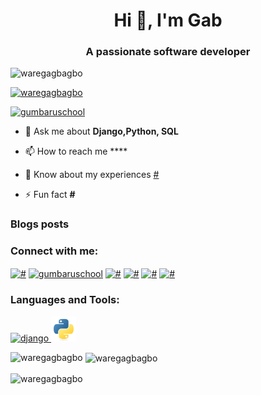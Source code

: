 <h1 align="center">Hi 👋, I'm Gab </h1>
<h3 align="center">A passionate software developer</h3>

<p align="left"> <img src="https://komarev.com/ghpvc/?username=waregagbagbo&label=Profile%20views&color=0e75b6&style=flat" alt="waregagbagbo" /> </p>

<p align="left"> <a href="https://github.com/ryo-ma/github-profile-trophy"><img src="https://github-profile-trophy.vercel.app/?username=waregagbagbo" alt="waregagbagbo" /></a> </p>

<p align="left"> <a href="https://twitter.com/gumbaruschool" target="blank"><img src="https://img.shields.io/twitter/follow/gumbaruschool?logo=twitter&style=for-the-badge" alt="gumbaruschool" /></a> </p>

- 💬 Ask me about **Django,Python, SQL**

- 📫 How to reach me ****

- 📄 Know about my experiences [#](#)

- ⚡ Fun fact **#**

### Blogs posts
<!-- BLOG-POST-LIST:START -->
<!-- BLOG-POST-LIST:END -->

<h3 align="left">Connect with me:</h3>
<p align="left">
<a href="https://dev.to/#" target="blank"><img align="center" src="https://raw.githubusercontent.com/rahuldkjain/github-profile-readme-generator/master/src/images/icons/Social/devto.svg" alt="#" height="30" width="40" /></a>
<a href="https://twitter.com/gumbaruschool" target="blank"><img align="center" src="https://raw.githubusercontent.com/rahuldkjain/github-profile-readme-generator/master/src/images/icons/Social/twitter.svg" alt="gumbaruschool" height="30" width="40" /></a>
<a href="https://linkedin.com/in/#" target="blank"><img align="center" src="https://raw.githubusercontent.com/rahuldkjain/github-profile-readme-generator/master/src/images/icons/Social/linked-in-alt.svg" alt="#" height="30" width="40" /></a>
<a href="https://stackoverflow.com/users/#" target="blank"><img align="center" src="https://raw.githubusercontent.com/rahuldkjain/github-profile-readme-generator/master/src/images/icons/Social/stack-overflow.svg" alt="#" height="30" width="40" /></a>
<a href="https://codesandbox.com/#" target="blank"><img align="center" src="https://raw.githubusercontent.com/rahuldkjain/github-profile-readme-generator/master/src/images/icons/Social/codesandbox.svg" alt="#" height="30" width="40" /></a>
<a href="https://www.hackerrank.com/#" target="blank"><img align="center" src="https://raw.githubusercontent.com/rahuldkjain/github-profile-readme-generator/master/src/images/icons/Social/hackerrank.svg" alt="#" height="30" width="40" /></a>
</p>

<h3 align="left">Languages and Tools:</h3>
<p align="left"> <a href="https://www.djangoproject.com/" target="_blank" rel="noreferrer"> <img src="https://cdn.worldvectorlogo.com/logos/django.svg" alt="django" width="40" height="40"/> </a> <a href="https://www.python.org" target="_blank" rel="noreferrer"> <img src="https://raw.githubusercontent.com/devicons/devicon/master/icons/python/python-original.svg" alt="python" width="40" height="40"/> </a> </p>

<p><img align="left" src="https://github-readme-stats.vercel.app/api/top-langs?username=waregagbagbo&show_icons=true&locale=en&layout=compact" alt="waregagbagbo" /></p>

<p>&nbsp;<img align="center" src="https://github-readme-stats.vercel.app/api?username=waregagbagbo&show_icons=true&locale=en" alt="waregagbagbo" /></p>

<p><img align="center" src="https://github-readme-streak-stats.herokuapp.com/?user=waregagbagbo&" alt="waregagbagbo" /></p>

